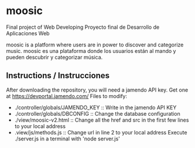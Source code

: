 # moosic
Final project of Web Developing
Proyecto final de Desarrollo de Aplicaciones Web

moosic is a platform where users are in power to discover and categorize music.
moosic es una plataforma donde los usuarios están al mando y pueden descubrir y categorizar música.

## Instructions / Instrucciones
After downloading the repository, you will need a jamendo API key. Get one at https://devportal.jamendo.com/
Files to modify:
  * ./controller/globals/JAMENDO_KEY :: Write in the jamendo API KEY
  * ./controller/globals/DBCONFIG :: Change the database configuration
  * ./view/moosic-v2.html :: Change all the href and src in the first few lines to your local address
  * .view/js/methods.js :: Change url in line 2 to your local address
Execute ./server.js in a terminal with 'node server.js'